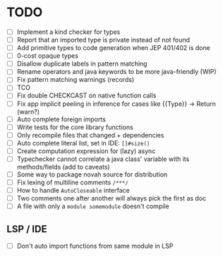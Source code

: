 # TODO

- [ ] Implement a kind checker for types
- [ ] Report that an imported type is private instead of not found
- [ ] Add primitive types to code generation when JEP 401/402 is done
- [ ] 0-cost opaque types
- [ ] Disallow duplicate labels in pattern matching
- [ ] Rename operators and java keywords to be more java-friendly (WIP)
- [ ] Fix pattern matching warnings (records)
- [ ] TCO
- [ ] Fix double CHECKCAST on native function calls
- [ ] Fix app implicit peeling in inference for cases like {{Type}} -> Return (warn?)
- [ ] Auto complete foreign imports
- [ ] Write tests for the core library functions
- [ ] Only recompile files that changed + dependencies
- [ ] Auto complete literal list, set in IDE: `[]#size()`
- [ ] Create computation expression for (lazy) async
- [ ] Typechecker cannot correlate a java class' variable with its methods/fields (add to caveats)
- [ ] Some way to package novah source for distribution
- [ ] Fix lexing of multiline comments `/***/`
- [ ] How to handle `AutoCloseable` interface
- [ ] Two comments one after another will always pick the first as doc
- [ ] A file with only a `module somemodule` doesn't compile

## LSP / IDE

- [ ] Don't auto import functions from same module in LSP